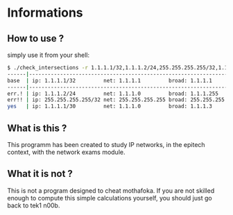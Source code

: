 # Informations

## How to use ?

simply use it from your shell:

```bash
$ ./check_intersections -r 1.1.1.1/32,1.1.1.2/24,255.255.255.255/32,1.1.1.1/30
------|-------------------------------------------------------------------
base  | ip: 1.1.1.1/32         net: 1.1.1.1         broad: 1.1.1.1
------|-------------------------------------------------------------------
err.! | ip: 1.1.1.2/24         net: 1.1.1.0         broad: 1.1.1.255
err!! | ip: 255.255.255.255/32 net: 255.255.255.255 broad: 255.255.255.255
yes   | ip: 1.1.1.1/30         net: 1.1.1.0         broad: 1.1.1.3
```

## What is this ?

This programm has been created to study IP networks,
in the epitech context, with the network exams module.

## What it is not ?

This is not a program designed to cheat mothafoka.
If you are not skilled enough to compute this simple calculations
yourself, you should just go back to tek1 n00b.
